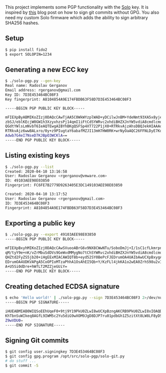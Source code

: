 This project implements some PGP functionality with the [Solo](https://github.com/solokeys/solo) key.
It is inspired by [this](https://boats.gitlab.io/blog/post/signing-commits-without-gpg/) blog post on how to sign git commits without GPG.
You also need my custom Solo firmware which adds the ability to sign arbitrary SHA256 hashes.

Setup
---

```bash
$ pip install fido2
$ export SOLOPIN=1234
```

Generating a new ECC key
---

```bash
$ ./solo-pgp.py --gen-key
Real name: Radoslav Gerganov
Email address: rgerganov@gmail.com
Key ID: 7D3E453464BC08F3
Key fingerprint: A8104854A9E174FBDB63F58D7D3E453464BC08F3

-----BEGIN PGP PUBLIC KEY BLOCK-----

mFIEXpByABMIKoZIzj0DAQcCAwTjAA5C0WkWYzplWAD+yDCilwJnBM+YdeNmt93XA5x8yjeI3wm6
zbSJ/eblKEcjW0GW1h3XzyxhzsPj14qmI1iFtCdSYWRvc2xhdiBHZXJnYW5vdiA8cmdlcmdhbm92
QGdtYWlsLmNvbT6IeAQTEwgAIBYhBKgQSFSp4XT722P1jX0+RTRkvAjzAhsDBQJekHIAAAoJEH0+
RTRkvAjz6wwBALxro/0y+z9PIugtaY6abafMZJI13mH7HW0RK+wrNyOaAQC26FFNLDyE7KqxFHbZ
Adwb7G4eI7NseD7KJBpO3WCKlA==
-----END PGP PUBLIC KEY BLOCK-----
```

Listing existing keys
---

```bash
$ ./solo-pgp.py --list
Created: 2020-04-10 13:16:58
User: Radoslav Gerganov <rgerganov@vmware.com>
ID: 49103AEE98E03850
Fingerprint: FC6FE7B2779D9263405E3DC149103AEE98E03850

Created: 2020-04-10 13:17:52
User: Radoslav Gerganov <rgerganov@gmail.com>
ID: 7D3E453464BC08F3
Fingerprint: A8104854A9E174FBDB63F58D7D3E453464BC08F3
```

Exporting a public key
---

```bash
$ ./solo-pgp.py --export 49103AEE98E03850
-----BEGIN PGP PUBLIC KEY BLOCK-----

mFIEXpBxyhMIKoZIzj0DAQcCAwSVuooABrG6v9NX8CWwNTu/SoboDmJj+I/1sC1cfLkmrpn+aUqK
qM/tyY9e+nK/vZrMbuSdDVs9GeWvdMMygNo7tChSYWRvc2xhdiBHZXJnYW5vdiA8cmdlcmdhbm92
QHZtd2FyZS5jb20+iHgEExMIACAWIQT8b+eyd52SY0BePcFJEDrumOA4UAIbAwUCXpBxygAKCRBJ
EDrumOA4UDKVAPgA5CoOPIoMTzaPhhA1OsAhEI5Qb+Y/KzFLl4jkKA1o2wEA0ZrhS98u2vI0OkSf
A+U5Si0dDre+hWfLT2MZZjeGUiY=
-----END PGP PUBLIC KEY BLOCK-----
```

Creating detached ECDSA signature
---

```bash
$ echo 'Hello world!' | ./solo-pgp.py --sign 7D3E453464BC08F3 2>/dev/null
-----BEGIN PGP SIGNATURE-----

iHUEABMIAB0WIQSoEEhUqeF0+9tj9Y19PkU0ZLwI8wUCXpBzngAKCRB9PkU0ZLwI8xIOAQDfwdzN
KhTbnSuWIkeq8AGfL9IWM5c2Yu5diG9wXOM9JgD8DJP7ru01pdbGh1Z5zitXt8LW8LF8yDSVOz+X
Z9wVDU0=
-----END PGP SIGNATURE-----
```

Signing Git commits
---

```bash
$ git config user.signingkey 7D3E453464BC08F3
$ git config gpg.program /opt/src/solo-pgp/solo-git.py
# do stuff ...
$ git commit -S
```
